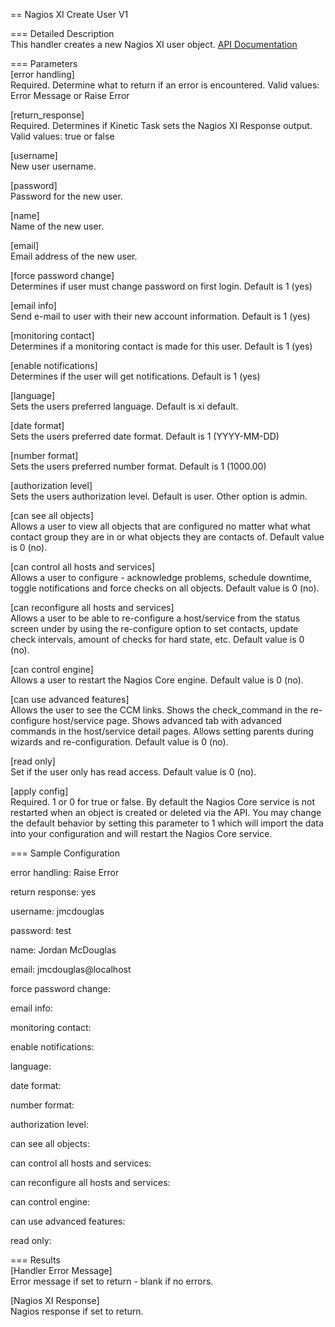 == Nagios XI Create User V1

=== Detailed Description  
This handler creates a new Nagios XI user object.
[API Documentation](https://yournagiosxiserver.com/nagiosxi/help/api-config-reference.php#add-user)  

=== Parameters  
[error handling]  
  Required. Determine what to return if an error is encountered. Valid values: Error Message or Raise Error
  
[return_response]  
  Required. Determines if Kinetic Task sets the Nagios XI Response output. Valid values: true or false
  
[username]  
  New user username.
  
[password]  
  Password for the new user.
  
[name]  
  Name of the new user.
  
[email]  
  Email address of the new user.
  
[force password change]  
  Determines if user must change password on first login. Default is 1 (yes)
  
[email info]  
  Send e-mail to user with their new account information. Default is 1 (yes)
  
[monitoring contact]  
  Determines if a monitoring contact is made for this user. Default is 1 (yes)
  
[enable notifications]  
  Determines if the user will get notifications. Default is 1 (yes)
  
[language]  
  Sets the users preferred language. Default is xi default.
  
[date format]  
  Sets the users preferred date format. Default is 1 (YYYY-MM-DD)
  
[number format]  
  Sets the users preferred number format. Default is 1 (1000.00)
  
[authorization level]  
  Sets the users authorization level. Default is user. Other option is admin.
  
[can see all objects]  
  Allows a user to view all objects that are configured no matter what what contact group they are in or what objects they are contacts of. Default value is 0 (no).
  
[can control all hosts and services]  
  Allows a user to configure - acknowledge problems, schedule downtime, toggle notifications and force checks on all objects. Default value is 0 (no).
  
[can reconfigure all hosts and services]  
  Allows a user to be able to re-configure a host/service from the status screen under by using the re-configure option to set contacts, update check intervals, amount of checks for hard state, etc. Default value is 0 (no).
  
[can control engine]  
  Allows a user to restart the Nagios Core engine. Default value is 0 (no).
  
[can use advanced features]  
  Allows the user to see the CCM links. Shows the check_command in the re-configure host/service page. Shows advanced tab with advanced commands in the host/service detail pages. Allows setting parents during wizards and re-configuration. Default value is 0 (no).
  
[read only]  
  Set if the user only has read access. Default value is 0 (no).
  
[apply config]  
  Required. 1 or 0 for true or false.
  By default the Nagios Core service is not restarted when an object is created or deleted via the API. 
  You may change the default behavior by setting this parameter to 1 which will import the data into your configuration and will restart the Nagios Core service.


=== Sample Configuration

error handling: Raise Error
  
return response: yes
  
username: jmcdouglas
  
password: test
  
name: Jordan McDouglas
  
email: jmcdouglas@localhost
  
force password change: 
  
email info: 
  
monitoring contact: 
  
enable notifications: 
  
language: 
  
date format: 
  
number format: 
  
authorization level: 
  
can see all objects: 
  
can control all hosts and services: 
  
can reconfigure all hosts and services: 
  
can control engine: 
  
can use advanced features: 
  
read only: 
  
=== Results  
[Handler Error Message]  
  Error message if set to return - blank if no errors.  

[Nagios XI Response]  
  Nagios response if set to return.  

